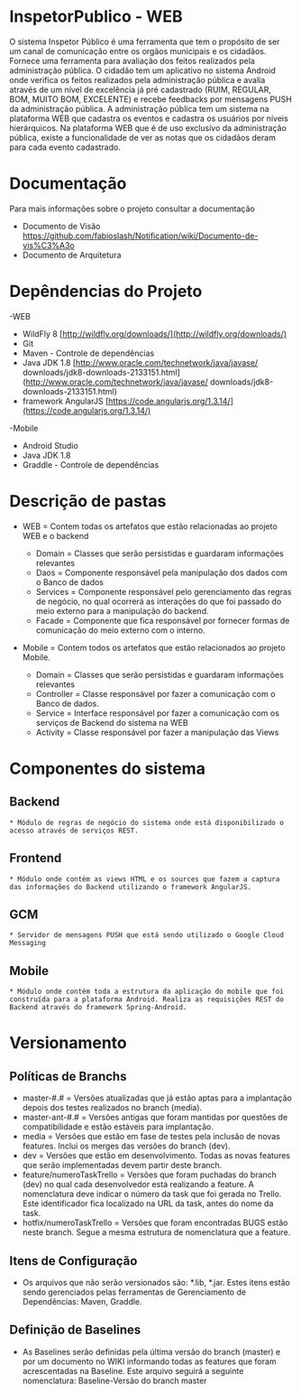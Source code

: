 # InspetorPublico - WEB
  O sistema Inspetor Público é uma ferramenta que tem o propósito de ser um canal de comunicação entre os orgãos municipais e os cidadãos. Fornece uma ferramenta para avaliação dos feitos realizados pela administração pública. O cidadão tem um aplicativo no sistema Android onde verifica os feitos realizados pela administração pública e avalia através de um nível de excelência já pré cadastrado (RUIM, REGULAR, BOM, MUITO BOM, EXCELENTE) e recebe feedbacks por mensagens PUSH da administração pública. A administração pública tem um sistema na plataforma WEB que cadastra os eventos e cadastra os usuários por níveis hierárquicos. Na plataforma WEB que é de uso exclusivo da administração pública, existe a funcionalidade de ver as notas que os cidadãos deram para cada evento cadastrado.
  
  
# Documentação
  Para mais informações sobre o projeto consultar a documentação
  - Documento de Visão
    https://github.com/fabioslash/Notification/wiki/Documento-de-vis%C3%A3o
  - Documento de Arquitetura


# Depêndencias do Projeto

-WEB

* WildFly 8 [http://wildfly.org/downloads/](http://wildfly.org/downloads/)
* Git
* Maven - Controle de dependências
* Java JDK 1.8 [http://www.oracle.com/technetwork/java/javase/
downloads/jdk8-downloads-2133151.html](http://www.oracle.com/technetwork/java/javase/
downloads/jdk8-downloads-2133151.html)
* framework AngularJS [https://code.angularjs.org/1.3.14/](https://code.angularjs.org/1.3.14/)

-Mobile
  
* Android Studio
* Java JDK 1.8
* Graddle - Controle de dependências


# Descrição de pastas
* WEB = Contem todas os artefatos que estão relacionadas ao projeto WEB e o backend
	* Domain = Classes que serão persistidas e guardaram informações relevantes
	* Daos = Componente responsável pela manipulação dos dados com o Banco de dados
	* Services = Componente responsável pelo gerenciamento das regras de negócio, no qual ocorrerá as interações do que foi passado do meio externo para a manipulação do backend.
	* Facade = Componente que fica responsável por fornecer formas de comunicação do meio externo com o interno.
	
* Mobile = Contem todos os artefatos que estão relacionados ao projeto Mobile.
	* Domain = Classes que serão persistidas e guardaram informações relevantes
	* Controller = Classe responsável por fazer a comunicação com o Banco de dados.
	* Service = Interface responsável por fazer a comunicação com os serviços de Backend do sistema na WEB
	* Activity = Classe responsável por fazer a manipulação das Views

# Componentes do sistema

## Backend
	* Módulo de regras de negócio do sistema onde está disponibilizado o acesso através de serviços REST.

## Frontend
	* Módulo onde contém as views HTML e os sources que fazem a captura das informações do Backend utilizando o framework AngularJS.
	
## GCM
	* Servidor de mensagens PUSH que está sendo utilizado o Google Cloud Messaging

## Mobile
	* Módulo onde contém toda a estrutura da aplicação do mobile que foi construída para a plataforma Android. Realiza as requisições REST do Backend através do framework Spring-Android.


# Versionamento

## Políticas de Branchs
* master-#.# = Versões atualizadas que já estão aptas para a implantação depois dos testes realizados no branch (media).
* master-ant-#.# = Versões antigas que foram mantidas por questões de compatibilidade e estão estáveis para implantação.
* media = Versões que estão em fase de testes pela inclusão de novas features. Inclui os merges das versões do branch (dev).
* dev = Versões que estão em desenvolvimento. Todas as novas features que serão implementadas devem partir deste branch.
* feature/numeroTaskTrello = Versões que foram puchadas do branch (dev) no qual cada desenvolvedor está realizando a feature.     A nomenclatura deve indicar o número da task que foi gerada no Trello. Este identificador fica localizado na URL da task, antes do nome da task.
* hotfix/numeroTaskTrello = Versões que foram encontradas BUGS estão neste branch. Segue a mesma estrutura de nomenclatura que a feature.

## Itens de Configuração
 * Os arquivos que não serão versionados são: *.lib, *.jar. Estes itens estão sendo gerenciados pelas ferramentas de 	Gerenciamento de Dependências: Maven, Graddle.


## Definição de Baselines
  * As Baselines serão definidas pela última versão do branch (master) e por um documento no WIKI informando todas as          features que foram acrescentadas na Baseline. Este arquivo seguirá a seguinte nomenclatura: Baseline-Versão do branch master
